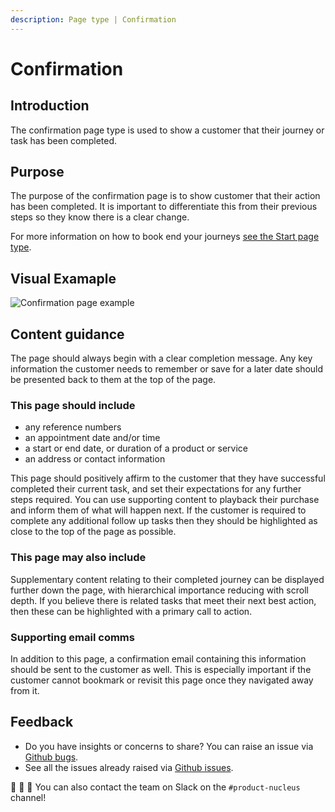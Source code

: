 ```yaml
---
description: Page type | Confirmation
---
```


# Confirmation

## Introduction

The confirmation page type is used to show a customer that their journey or task has been completed.

## Purpose

The purpose of the confirmation page is to show customer that their action has been completed. It is important to differentiate this from their previous steps so they know there is a clear change.

For more information on how to book end your journeys [see the Start page type](https://docs.britishgas.design/page-types/start).

## Visual Examaple

![Confirmation page example](https://user-images.githubusercontent.com/45626534/87127391-c0d75d80-c285-11ea-9299-d9318c6d9fde.png)

## Content guidance

The page should always begin with a clear completion message. Any key information the customer needs to remember or save for a later date should be presented back to them at the top of the page. 

### This page should include

* any reference numbers
* an appointment date and/or time
* a start or end date, or duration of a product or service
* an address or contact information

This page should positively affirm to the customer that they have successful completed their current task, and set their expectations for any further steps required. You can use supporting content to playback their purchase and inform them of what will happen next. If the customer is required to complete any additional follow up tasks then they should be highlighted as close to the top of the page as possible.

### This page may also include

Supplementary content relating to their completed journey can be displayed further down the page, with hierarchical importance reducing with scroll depth. If you believe there is related tasks that meet their next best action, then these can be highlighted with a primary call to action.

### Supporting email comms

In addition to this page, a confirmation email containing this information should be sent to the customer as well. This is especially important if the customer cannot bookmark or revisit this page once they navigated away from it.

## Feedback

* Do you have insights or concerns to share? You can raise an issue via [Github bugs](https://github.com/ConnectedHomes/nucleus/issues/new?assignees=&labels=Bug&template=a--bug-report.md&title=[bug]%20[page-type-confirmation]).
* See all the issues already raised via [Github issues](https://github.com/connectedHomes/nucleus/issues?utf8=%E2%9C%93&q=is%3Aopen+is%3Aissue+label%3ABug+[page-type-confirmation]).

💩 🎉 🦄 You can also contact the team on Slack on the `#product-nucleus` channel!
